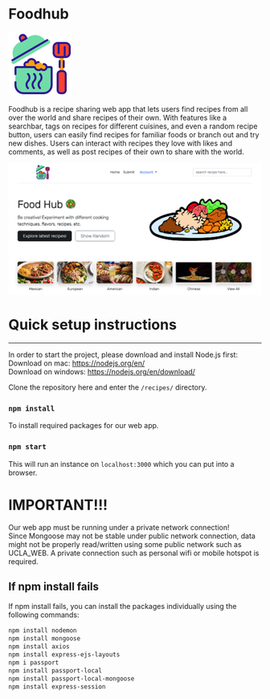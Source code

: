 # Foodhub

![Foodhub](recipes/public/img/logo.png)

Foodhub is a recipe sharing web app that lets users find recipes from all over the world and share recipes of their own. With features like a searchbar, tags on recipes for different cuisines, and even a random recipe button, users can easily find recipes for familiar foods or branch out and try new dishes. Users can interact with recipes they love with likes and comments, as well as post recipes of their own to share with the world.

![Foodhub](recipes/public/img/homepage.png)

# Quick setup instructions
------------------------

In order to start the project, please download and install Node.js first:  
Download on mac:  https://nodejs.org/en/  
Download on windows: https://nodejs.org/en/download/  


Clone the repository here and enter the `/recipes/` directory.


### `npm install`
To install required packages for our web app.


### `npm start`
This will run an instance on `localhost:3000` which you can put into a browser. 

# IMPORTANT!!!
Our web app must be running under a private network connection!  
Since Mongoose may not be stable under public network connection, data might not be properly read/written using some public network such as UCLA_WEB.
A private connection such as personal wifi or mobile hotspot is required.

## If npm install fails

If npm install fails, you can install the packages individually using the following commands:
```
npm install nodemon
npm install mongoose
npm install axios
npm install express-ejs-layouts
npm i passport
npm install passport-local
npm install passport-local-mongoose
npm install express-session
```
